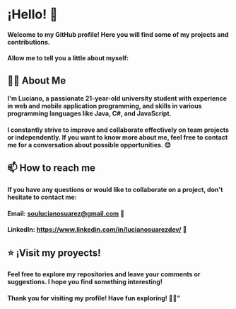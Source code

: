 # ¡Hello! 👋
#### Welcome to my GitHub profile! Here you will find some of my projects and contributions. 
#### Allow me to tell you a little about myself:

## 👨‍💻 About Me
#### I'm Luciano, a passionate 21-year-old university student with experience in web and mobile application programming, and skills in various programming languages like Java, C#, and JavaScript. 
#### I constantly strive to improve and collaborate effectively on team projects or independently. If you want to know more about me, feel free to contact me for a conversation about possible opportunities. 😊

## 📫 How to reach me
#### If you have any questions or would like to collaborate on a project, don't hesitate to contact me:
#### Email: soulucianosuarez@gmail.com 📧
#### LinkedIn: https://www.linkedin.com/in/lucianosuarezdev/ 💼

## ⭐ ¡Visit my proyects!
#### Feel free to explore my repositories and leave your comments or suggestions. I hope you find something interesting!

#### Thank you for visiting my profile! Have fun exploring! 🚀😄"
